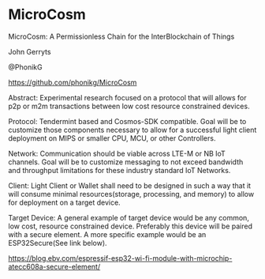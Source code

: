 # MicroCosm
MicroCosm: A Permissionless Chain for the InterBlockchain of Things


John Gerryts

@PhonikG

https://github.com/phonikg/MicroCosm




Abstract: Experimental research focused on a protocol that will allows for p2p or m2m transactions between low cost resource constrained devices.






Protocol: Tendermint based and Cosmos-SDK compatible. Goal will be to customize those components necessary to allow for a successful light client deployment on MIPS or smaller CPU, MCU, or other Controllers. 

Network: Communication should be viable across LTE-M or NB IoT channels. Goal will be to customize messaging to not exceed bandwidth and throughput limitations for these industry standard IoT Networks.

Client: Light Client or Wallet shall need to be designed in such a way that it will consume minimal resources(storage, processing, and memory) to allow for deployment on a target device. 

Target Device: A general example of target device would be any common, low cost, resource constrained device. Preferably this device will be paired with a secure element. A more specific example would be an ESP32Secure(See link below).

https://blog.ebv.com/espressif-esp32-wi-fi-module-with-microchip-atecc608a-secure-element/


